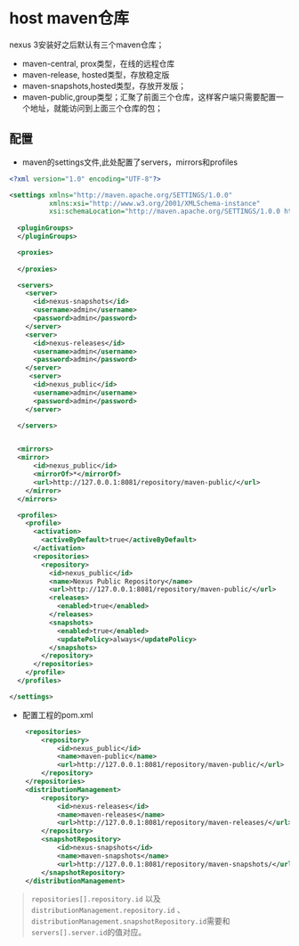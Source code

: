 # host maven仓库


nexus 3安装好之后默认有三个maven仓库；  
* maven-central, prox类型，在线的远程仓库
* maven-release, hosted类型，存放稳定版
* maven-snapshots,hosted类型，存放开发版；
* maven-public,group类型；汇聚了前面三个仓库，这样客户端只需要配置一个地址，就能访问到上面三个仓库的包；  


## 配置  

* maven的settings文件,此处配置了servers，mirrors和profiles

```xml
<?xml version="1.0" encoding="UTF-8"?>

<settings xmlns="http://maven.apache.org/SETTINGS/1.0.0"
          xmlns:xsi="http://www.w3.org/2001/XMLSchema-instance"
          xsi:schemaLocation="http://maven.apache.org/SETTINGS/1.0.0 http://maven.apache.org/xsd/settings-1.0.0.xsd">
 
  <pluginGroups>
  </pluginGroups>

  <proxies>
   
  </proxies>

  <servers>
    <server>
      <id>nexus-snapshots</id>
      <username>admin</username>
      <password>admin</password>
    </server>
    <server>
      <id>nexus-releases</id>
      <username>admin</username>
      <password>admin</password>
    </server>
     <server>
      <id>nexus_public</id>
      <username>admin</username>
      <password>admin</password>
    </server>

  </servers>


  <mirrors>
  <mirror>
      <id>nexus_public</id>
      <mirrorOf>*</mirrorOf>
      <url>http://127.0.0.1:8081/repository/maven-public/</url>
    </mirror>
  </mirrors>

  <profiles>
    <profile>
      <activation>
        <activeByDefault>true</activeByDefault>
      </activation>
      <repositories>
        <repository>
          <id>nexus_public</id>
          <name>Nexus Public Repository</name>
          <url>http://127.0.0.1:8081/repository/maven-public/</url>
          <releases>
            <enabled>true</enabled>
          </releases>
          <snapshots>
            <enabled>true</enabled>
            <updatePolicy>always</updatePolicy>
          </snapshots>
        </repository>
      </repositories>
    </profile>
  </profiles>

</settings>

```

* 配置工程的pom.xml

```xml
    <repositories>
        <repository>
            <id>nexus_public</id>
            <name>maven-public</name>
            <url>http://127.0.0.1:8081/repository/maven-public/</url>
        </repository>
    </repositories>
    <distributionManagement>
        <repository>
            <id>nexus-releases</id>
            <name>maven-releases</name>
            <url>http://127.0.0.1:8081/repository/maven-releases/</url>
        </repository>
        <snapshotRepository>
            <id>nexus-snapshots</id>
            <name>maven-snapshots</name>
            <url>http://127.0.0.1:8081/repository/maven-snapshots/</url>
        </snapshotRepository>
    </distributionManagement>
```

> ``repositories[].repository.id`` 以及``distributionManagement.repository.id`` 、``distributionManagement.snapshotRepository.id``需要和``servers[].server.id``的值对应。
